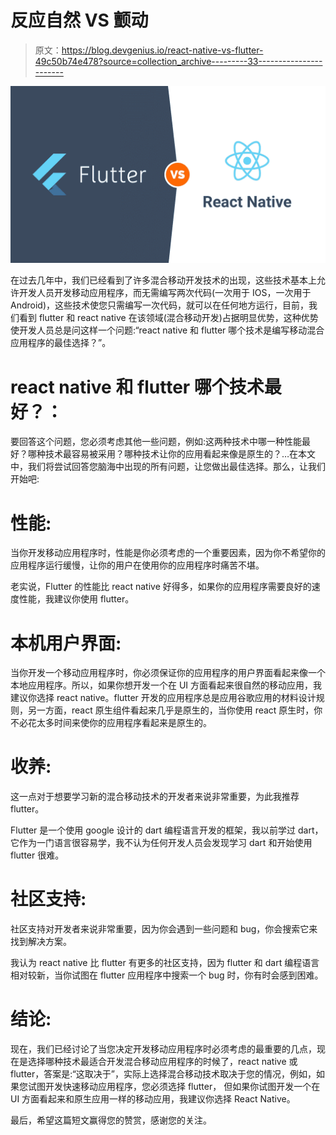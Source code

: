 # 反应自然 VS 颤动

> 原文：<https://blog.devgenius.io/react-native-vs-flutter-49c50b74e478?source=collection_archive---------33----------------------->

![](img/01e30113f3b3d30c60a52df98a3f23f8.png)

在过去几年中，我们已经看到了许多混合移动开发技术的出现，这些技术基本上允许开发人员开发移动应用程序，而无需编写两次代码(一次用于 IOS，一次用于 Android)，这些技术使您只需编写一次代码，就可以在任何地方运行，目前，我们看到 flutter 和 react native 在该领域(混合移动开发)占据明显优势，这种优势使开发人员总是问这样一个问题:“react native 和 flutter 哪个技术是编写移动混合应用程序的最佳选择？”。

# react native 和 flutter 哪个技术最好？：

要回答这个问题，您必须考虑其他一些问题，例如:这两种技术中哪一种性能最好？哪种技术最容易被采用？哪种技术让你的应用看起来像是原生的？…在本文中，我们将尝试回答您脑海中出现的所有问题，让您做出最佳选择。那么，让我们开始吧:

# 性能:

当你开发移动应用程序时，性能是你必须考虑的一个重要因素，因为你不希望你的应用程序运行缓慢，让你的用户在使用你的应用程序时痛苦不堪。

老实说，Flutter 的性能比 react native 好得多，如果你的应用程序需要良好的速度性能，我建议你使用 flutter。

# 本机用户界面:

当你开发一个移动应用程序时，你必须保证你的应用程序的用户界面看起来像一个本地应用程序。所以，如果你想开发一个在 UI 方面看起来很自然的移动应用，我建议你选择 react native。flutter 开发的应用程序总是应用谷歌应用的材料设计规则，另一方面，react 原生组件看起来几乎是原生的，当你使用 react 原生时，你不必花太多时间来使你的应用程序看起来是原生的。

# 收养:

这一点对于想要学习新的混合移动技术的开发者来说非常重要，为此我推荐 flutter。

Flutter 是一个使用 google 设计的 dart 编程语言开发的框架，我以前学过 dart，它作为一门语言很容易学，我不认为任何开发人员会发现学习 dart 和开始使用 flutter 很难。

# 社区支持:

社区支持对开发者来说非常重要，因为你会遇到一些问题和 bug，你会搜索它来找到解决方案。

我认为 react native 比 flutter 有更多的社区支持，因为 flutter 和 dart 编程语言相对较新，当你试图在 flutter 应用程序中搜索一个 bug 时，你有时会感到困难。

# 结论:

现在，我们已经讨论了当您决定开发移动应用程序时必须考虑的最重要的几点，现在是选择哪种技术最适合开发混合移动应用程序的时候了，react native 或 flutter，答案是:“这取决于”，实际上选择混合移动技术取决于您的情况，例如，如果您试图开发快速移动应用程序，您必须选择 flutter， 但如果你试图开发一个在 UI 方面看起来和原生应用一样的移动应用，我建议你选择 React Native。

最后，希望这篇短文赢得您的赞赏，感谢您的关注。